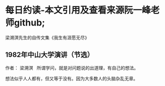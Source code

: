 # 每日约读-本文引用及查看来源阮一峰老师github;

梁溯溟先生的自传文集《我生有涯愿无尽》      
## 1982年中山大学演讲（节选）       
作者： 梁溯溟      
所谓学问，就是对问题说的出道理，有自己的想法。        

想法似乎人人都有，但又等于没有。因为大多数人的头脑杂乱无章。      
